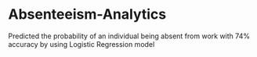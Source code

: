# Absenteeism-Analytics
Predicted the probability of an individual being absent from work with 74% accuracy by using Logistic Regression model

